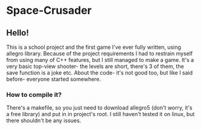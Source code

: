 # Space-Crusader

## Hello!
This is a school project and the first game I've ever fully written, using allegro library.
Because of the project requirements I had to restrain myself from using many of C++ features, but I still managed to make a game.
It's a very basic top-view shooter- the levels are short, there's 3 of them, the save function is a joke etc.
About the code- it's not good too, but like I said before- everyone started somewhere.

### How to compile it?
There's a makefile, so you just need to download allegro5 (don't worry, it's a free library) and put in in project's root. I still haven't tested it on linux, but there shouldn't be any issues. 
